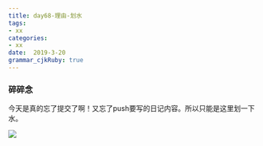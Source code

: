 ```yaml
---
title: day68-理由-划水
tags: 
- xx
categories: 
- xx
date:  2019-3-20
grammar_cjkRuby: true
---
```

### 碎碎念
今天是真的忘了提交了啊！又忘了push要写的日记内容。所以只能是这里划一下水。

![](https://ws1.sinaimg.cn/large/b15ca614gy1g19ns5m2n2j20dw099q3h.jpg)
<!--more-->
